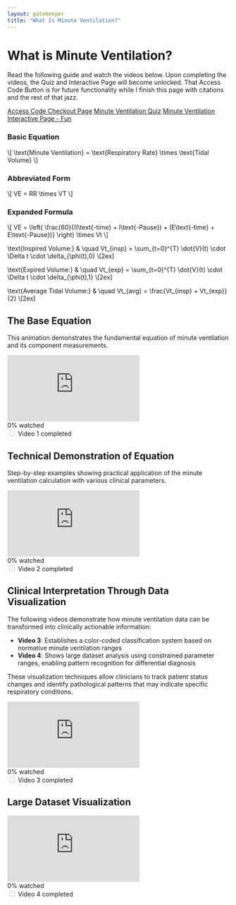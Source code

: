 ```yaml
---
layout: gatekeeper
title: "What Is Minute Ventilation?"
---
```


# What is Minute Ventilation?

Read the following guide and watch the videos below. Upon completing the videos, the Quiz and Interactive Page will become unlocked. That Access Code Button is for future functionality while I finish this page with citations and the rest of that jazz.

<a href="https://buy.stripe.com/8wM17H2yObCt8Mw008" class="quiz-link" title="Go Here to Obtain an Access Codez">Access Code Checkout Page</a>
<a href="testquiz.html" class="quiz-link disabled" title="Test Minute Ventilation Quiz">Minute Ventilation Quiz</a>
<a href="MVInteractive.html" class="quiz-link disabled" title="Interactive Worksheet">Minute Ventilation Interactive Page - Fun</a>

<div class="resource-card">
<h3>Basic Equation</h3>
<p>\[ \text{Minute Ventilation} = \text{Respiratory Rate} \times \text{Tidal Volume} \]</p>
    
<h3>Abbreviated Form</h3>
<p>\[ VE = RR \times VT \]</p>
    
<h3>Expanded Formula</h3>
<p>\[ VE = \left( \frac{60}{(I\text{-time} + I\text{-Pause}) + (E\text{-time} + E\text{-Pause})} \right) \times Vt \]</p>

\text{Inspired Volume:} & \quad Vt_{insp} = \sum_{t=0}^{T} \dot{V}(t) \cdot \Delta t \cdot \delta_{\phi(t),0} \\[2ex]

\text{Expired Volume:} & \quad Vt_{exp} = \sum_{t=0}^{T} \dot{V}(t) \cdot \Delta t \cdot \delta_{\phi(t),1} \\[2ex]

\text{Average Tidal Volume:} & \quad Vt_{avg} = \frac{Vt_{insp} + Vt_{exp}}{2} \\[2ex]

</div>
    
<div class="resource-card"> <h2>The Base Equation</h2> <p>This animation demonstrates the fundamental equation of minute ventilation and its component measurements.</p>
    <div class="video-wrapper">
        <div class="embed-container">
            <iframe src="https://www.youtube.com/embed/g38HMU4Pjlk?enablejsapi=1&origin=https://zbzfirst.github.io&controls=0&modestbranding=1&rel=0" frameborder="0" allow="accelerometer; autoplay; clipboard-write; encrypted-media; gyroscope; picture-in-picture" allowfullscreen></iframe>
        </div>
        <div class="video-progress-container">
            <div class="video-progress">
                <div class="video-progress-bar"></div>
            </div>
            <div class="video-progress-text">0% watched</div>
        </div>
    </div>
    <div class="video-completion disabled">
        <input type="checkbox" id="video-check-1" disabled>
        <label for="video-check-1">Video 1 completed</label>
    </div>
</div>

<div class="resource-card">
    <h2>Technical Demonstration of Equation</h2>
    <p>Step-by-step examples showing practical application of the minute ventilation calculation with various clinical parameters.</p>
    <div class="video-wrapper">
        <div class="embed-container">
            <iframe src="https://www.youtube.com/embed/PnH4ExmrIV4?enablejsapi=1&origin=https://zbzfirst.github.io&controls=0&modestbranding=1&rel=0" frameborder="0" allow="accelerometer; autoplay; clipboard-write; encrypted-media; gyroscope; picture-in-picture" allowfullscreen></iframe>
        </div>
        <div class="video-progress-container">
            <div class="video-progress">
                <div class="video-progress-bar"></div>
            </div>
            <div class="video-progress-text">0% watched</div>
        </div>
    </div>
    <div class="video-completion disabled">
        <input type="checkbox" id="video-check-2" disabled>
        <label for="video-check-2">Video 2 completed</label>
    </div>
</div>

<div class="resource-card">
    <h2>Clinical Interpretation Through Data Visualization</h2> <p>The following videos demonstrate how minute ventilation data can be transformed into clinically actionable information:</p> <ul> <li><strong>Video 3</strong>: Establishes a color-coded classification system based on normative minute ventilation ranges</li> <li><strong>Video 4</strong>: Shows large dataset analysis using constrained parameter ranges, enabling pattern recognition for differential diagnosis</li> </ul> <p>These visualization techniques allow clinicians to track patient status changes and identify pathological patterns that may indicate specific respiratory conditions.</p>
    <div class="video-wrapper">
        <div class="embed-container">
            <iframe src="https://www.youtube.com/embed/ytD4F0awEKc?enablejsapi=1&origin=https://zbzfirst.github.io&controls=0&modestbranding=1&rel=0" frameborder="0" allow="accelerometer; autoplay; clipboard-write; encrypted-media; gyroscope; picture-in-picture" allowfullscreen></iframe>
        </div>
        <div class="video-progress-container">
            <div class="video-progress">
                <div class="video-progress-bar"></div>
            </div>
            <div class="video-progress-text">0% watched</div>
        </div>
    </div>
    <div class="video-completion disabled">
        <input type="checkbox" id="video-check-3" disabled>
        <label for="video-check-3">Video 3 completed</label>
    </div>
</div>

<div class="resource-card">
    <h2>Large Dataset Visualization</h2>
    <div class="video-wrapper">
        <div class="embed-container">
            <iframe src="https://www.youtube.com/embed/phbpRBO9Rkk?enablejsapi=1&origin=https://zbzfirst.github.io&controls=0&modestbranding=1&rel=0" frameborder="0" allow="accelerometer; autoplay; clipboard-write; encrypted-media; gyroscope; picture-in-picture" allowfullscreen></iframe>
        </div>
        <div class="video-progress-container">
            <div class="video-progress">
                <div class="video-progress-bar"></div>
            </div>
            <div class="video-progress-text">0% watched</div>
        </div>
    </div>
    <div class="video-completion disabled">
        <input type="checkbox" id="video-check-4" disabled>
        <label for="video-check-4">Video 4 completed</label>
    </div>
</div>

<script src="https://polyfill.io/v3/polyfill.min.js?features=es6"></script>
<script id="MathJax-script" async src="https://cdn.jsdelivr.net/npm/mathjax@3/es5/tex-mml-chtml.js"></script>
